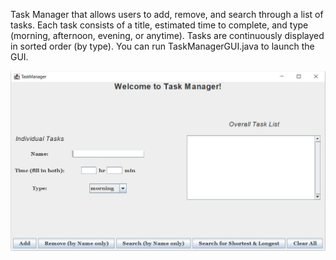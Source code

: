 Task Manager that allows users to add, remove, and search through a list of tasks. 
Each task consists of a title, estimated time to complete, and type (morning, afternoon, evening, or anytime). 
Tasks are continuously displayed in sorted order (by type).
You can run TaskManagerGUI.java to launch the GUI.

![](/TaskManager/Screenshot.JPG)
